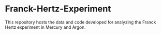 # Franck-Hertz-Experiment
This repository hosts the data and code developed for analyzing the Franck Hertz experiment in Mercury and Argon. 
